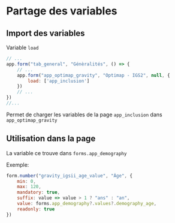 # Partage des variables

## Import des variables

Variable `load`

```js
// ...
app.form("tab_general", "Génèralités", () => {
    // ...
    app.form("app_optimap_gravity", "Optimap - IGS2", null, {
        load: ['app_inclusion'] 
    })
    // ...
})
//...
```

Permet de charger les variables de la page `app_inclusion` dans `app_optimap_gravity`

## Utilisation dans la page

La variable ce trouve dans `forms.app_demography`

Exemple:

```js
form.number("gravity_igsii_age_value", "Âge", {
    min: 0,
    max: 120,
    mandatory: true,
    suffix: value => value > 1 ? "ans" : "an",
    value: forms.app_demography?.values?.demography_age,
    readonly: true
})
```
